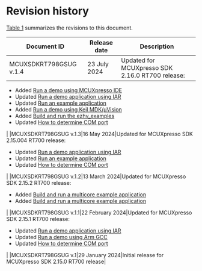 # Revision history 

[Table 1](#Revision_history) summarizes the revisions to this document.

|Document ID|Release date|Description|
|-----------|------------|-----------|
|MCUXSDKRT798GSUG v.1.4|23 July 2024|Updated for MCUXpresso SDK 2.16.0 RT700 release:

 -   Added [Run a demo using MCUXpresso IDE](run_a_demo_using_ide.md)
-   Updated [Run a demo application using IAR](run_a_demo_application_using_iar.md)
-   Updated [Run an example application](armgcc_run_an_example_application.md)
-   Added [Run a demo using Keil MDK/μVision](run_a_demo_using_keil_mdk_vision.md)
-   Added [Build and run the ezhv\_examples](build_and_run_the_ezhv_examples.md)
-   Updated [How to determine COM port](how_to_determine_com_port.md)

|
|MCUXSDKRT798GSUG v.1.3|16 May 2024|Updated for MCUXpresso SDK 2.15.004 RT700 release:

 -   Updated [Run a demo application using IAR](run_a_demo_application_using_iar.md)
-   Updated [Run an example application](armgcc_run_an_example_application.md)
-   Updated [How to determine COM port](how_to_determine_com_port.md)

|
|MCUXSDKRT798GSUG v.1.2|13 March 2024|Updated for MCUXpresso SDK 2.15.2 RT700 release:

 -   Added [Build and run a multicore example application](iar_build_and_run_a_multicore_example_application.md)
-   Added [Build and run a multicore example application](armgcc_build_and_run_a_multicore_example_application.md)

|
|MCUXSDKRT798GSUG v.1.1|22 February 2024|Updated for MCUXpresso SDK 2.15.1 RT700 release:

 -   Updated [Run a demo application using IAR](run_a_demo_application_using_iar.md)
-   Updated [Run a demo using Arm GCC](run_a_demo_using_arm_gcc.md)
-   Updated [How to determine COM port](how_to_determine_com_port.md)

|
|MCUXSDKRT798GSUG v.1|29 January 2024|Initial release for MCUXpresso SDK 2.15.0 RT700 release|

